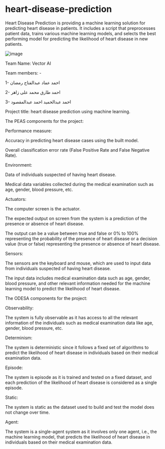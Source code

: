 # heart-disease-prediction
Heart Disease Prediction is providing a machine learning solution for predicting heart disease in patients. It includes a script that preprocesses patient data, trains various machine learning models, and selects the best performing model for predicting the likelihood of heart disease in new patients.


![image](https://user-images.githubusercontent.com/114264135/230742520-cdc34605-e338-4650-91d9-dda3a52a8c4c.png)

Team Name: Vector AI

Team members: -

1- احمد عماد عبدالفتاح رمضان

2- احمد طارق محمد على زاهر

3- احمد عبدالحميد احمد عبدالمقصود

Project title: heart disease prediction using machine learning.



The PEAS components for the project:

Performance measure:

Accuracy in predicting heart disease cases using the built model.

Overall classification error rate (False Positive Rate and False Negative Rate).


Environment:

Data of individuals suspected of having heart disease.

Medical data variables collected during the medical examination such as age, gender, blood pressure, etc.


Actuators:

The computer screen is the actuator.

The expected output on screen from the system is a prediction of the presence or absence of heart disease.

The output can be a value between true and false or 0% to 100% representing the probability of the presence of heart disease or a decision value (true or false) representing the presence or absence of heart disease.


Sensors:

The sensors are the keyboard and mouse, which are used to input data from individuals suspected of having heart disease.

The input data includes medical examination data such as age, gender, blood pressure, and other relevant information needed for the machine learning model to predict the likelihood of heart disease.


The ODESA components for the project:

Observability:

 The system is fully observable as it has access to all the relevant information of the individuals such as medical examination data like age, gender, blood pressure, etc.
 

Determinism:

The system is deterministic since it follows a fixed set of algorithms to predict the likelihood of heart disease in individuals based on their medical examination data.


Episode: 

The system is episode as it is trained and tested on a fixed dataset, and each prediction of the likelihood of heart disease is considered as a single episode.

Static:

The system is static as the dataset used to build and test the model does not change over time.

Agent: 

The system is a single-agent system as it involves only one agent, i.e., the machine learning model, that predicts the likelihood of heart disease in individuals based on their medical examination data.



